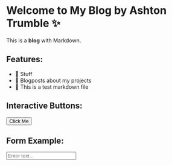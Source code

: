 # Welcome to My Blog by Ashton Trumble ✨
This is a **blog** with Markdown.

## Features:
- 🚀 Stuff
- 📝 Blogposts about my projects
- 🎨 This is a test markdown file

## Interactive Buttons:
<button class="neu-button">Click Me</button>

## Form Example:
<input type="text" class="neu-input" placeholder="Enter text...">